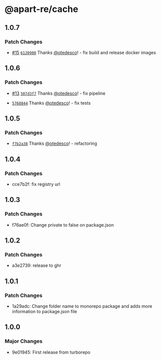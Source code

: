 # @apart-re/cache

## 1.0.7

### Patch Changes

- [#15](https://github.com/apart-re/monorepo/pull/15) [`6120980`](https://github.com/apart-re/monorepo/commit/6120980e74c81621392851a82b9a0d2d0de864a0) Thanks [@otedesco](https://github.com/otedesco)! - fix build and release docker images

## 1.0.6

### Patch Changes

- [#13](https://github.com/apart-re/monorepo/pull/13) [`507d3f7`](https://github.com/apart-re/monorepo/commit/507d3f7be58a8fea1aba593cb898102fb2a8d62b) Thanks [@otedesco](https://github.com/otedesco)! - fix pipeline

- [`5768844`](https://github.com/apart-re/monorepo/commit/57688446a38b762785f2588255a2fe97391e9b8e) Thanks [@otedesco](https://github.com/otedesco)! - fix tests

## 1.0.5

### Patch Changes

- [`f7b2a38`](https://github.com/apart-re/monorepo/commit/f7b2a3888cdc0f445acceb9e85cc57ca6535a28e) Thanks [@otedesco](https://github.com/otedesco)! - refactoring

## 1.0.4

### Patch Changes

- cce7b2f: fix registry url

## 1.0.3

### Patch Changes

- f76ae0f: Change private to false on package.json

## 1.0.2

### Patch Changes

- a3e2739: release to ghr

## 1.0.1

### Patch Changes

- 1a29adc: Change folder name to monorepo package and adds more information to package.json file

## 1.0.0

### Major Changes

- 9e01945: First release from turborepo
